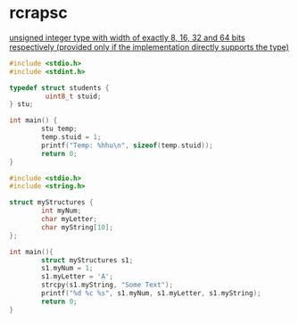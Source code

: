 # rcrapsc
[unsigned integer type with width of exactly 8, 16, 32 and 64 bits respectively (provided only if the implementation directly supports the type)](https://en.cppreference.com/w/c/types/integer)
```c
#include <stdio.h>
#include <stdint.h>

typedef struct students {
         uint8_t stuid;
} stu;

int main() {
        stu temp;
        temp.stuid = 1;
        printf("Temp: %hhu\n", sizeof(temp.stuid));
        return 0;
}
```

```c
#include <stdio.h>
#include <string.h>

struct myStructures {
        int myNum;
        char myLetter;
        char myString[10];
};

int main(){
        struct myStructures s1;
        s1.myNum = 1;
        s1.myLetter = 'A';
        strcpy(s1.myString, "Some Text");
        printf("%d %c %s", s1.myNum, s1.myLetter, s1.myString);
        return 0;
}

```


